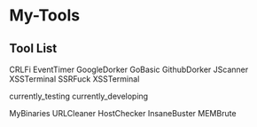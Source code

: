 # My-Tools
## Tool List
CRLFi
EventTimer
GoogleDorker
GoBasic
GithubDorker
JScanner
XSSTerminal
SSRFuck
XSSTerminal

currently_testing
currently_developing

MyBinaries
URLCleaner
HostChecker
InsaneBuster
MEMBrute
